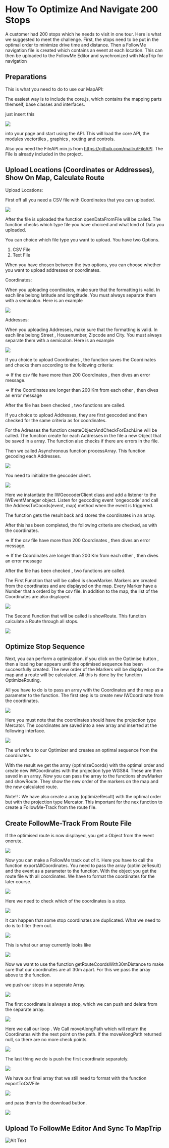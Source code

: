 # How To Optimize And Navigate 200 Stops

A customer had 200 stops which he needs to visit in one tour. Here is what we suggested to meet the challenge. First, the stops need to be put in the optimal order to minimize drive time and distance. Then a FollowMe navigation file is created which contains an event at each location. This can then be uploaded to the FollowMe Editor and synchronized with MapTrip for navigation

## Preparations

This is what you need to do to use our MapAPI:

The easiest way is to include the core.js, which contains the mapping parts themself, base classes and interfaces.

just insert this 

![](readme_png/MapAPILink.PNG)

into your page and start using the API. This will load the core API, the modules vectortiles , graphics , routing and controls.

Also you need the FileAPI.min.js from https://github.com/mailru/FileAPI. The File is already included in the project.

## Upload Locations (Coordinates or Addresses), Show On Map, Calculate Route


Upload Locations:

First off all you need a CSV file with Coordinates that you can uploaded. 

![](readme_png/uploadContainer.PNG)

After the file is uploaded the function openDataFromFile will be called. The function checks which type file you have choiced and what kind of Data you uploaded.

You can choice which file type you want to upload. You have two Options.

1. CSV File
2. Text File

When you have chosen between the two options, you can choose whether you want to upload addresses or coordinates.

Coordinates:

When you uploading coordinates, make sure that the formatting is valid. In each line belong latitude and longtitude. 
You must always separate them with a semicolon.
Here is an example 

![](readme_png/KoordinatenBeispiel.PNG)

Addresses:

When you uploading Addresses, make sure that the formatting is valid. In each line belong Street , Housenumber, Zipcode and City. 
You must always separate them with a semicolon.
Here is an example 

![](readme_png/AdressenBeispiel.PNG)

If you choice to upload Coordinates , the function saves the Coordinates and checks them according to the following criteria:

=> If the csv file have more than 200 Coordinates , then dives an error message.

=> If the Coordinates are longer than 200 Km from each other , then dives an error message

After the file has been checked , two functions are called.


If you choice to upload Addresses, they are first geocoded and then checked for the same criteria as for coordinates.

For the Adresses the function createObjectAndCheckForEachLine will be called. The function create for each Addresses in the file a new Object that be saved in a array. 
The function also checks if there are errors in the file.

Then we called Asynchronous function processArray. This function gecoding each Addresses.

![](readme_png/geocodeAdressen.PNG)

You need to initialize the geocoder client.

![](readme_png/geocoderclient.PNG)

Here we instantiate the IWGeocoderClient class and add a listener to the IWEventManager object. Listen for geocoding event 'ongeocode' and call the AddressToCoords(event, map) method when the event is triggered.


The function gets the result back and stores the coordinates in an array.

After this has been completed, the following criteria are checked, as with the coordinates.

=> If the csv file have more than 200 Coordinates , then dives an error message.

=> If the Coordinates are longer than 200 Km from each other , then dives an error message

After the file has been checked , two functions are called.


The First Function that will be called is showMarker. Markers are created from the coordinates and are displayed on the map. Every Marker have a Number that a orderd by the csv file. In addition to the map, the list of the Coordinates are also displayed.

![](readme_png/showMarker.PNG)

The Second Function that will be called is showRoute. This function calculate a Route through all stops.

![](readme_png/showRoute.PNG)

## Optimize Stop Sequence

Next, you can perform a optimization. if you click on the Optimise button , then a loading bar appears until the optimised sequence has been successfully created. The new order of the Markers will be displayed on the map and a route will be calculated. All this is done by the function OptimizeRouting.

All you have to do is to pass an array with the Coordinates and the map as a parameter to the function. 
The first step is to create new IWCoordinate from the coordinates.

![](readme_png/ArrayForOptimize.PNG)

Here you must note that the coordinates should have the projection type Mercator.
The coordinates are saved into a new array and inserted at the following interface.

![](readme_png/optimizationurl.PNG)

The url refers to our Optimizer and creates an optimal sequence from the coordinates.

With the result we get the array (optimizeCoords) with the optimal order and create new IWCoordinates with the projection type WGS84. These are then saved in an array. Now you can pass the array to the functions showMarker and showRoute. They show the new order of the markers on the map and the new calculated route.

Note!! : We have also create a array (optimizeResult) with the optimal order but with the projection type Mercator. This important for the nex function to create a FollowMe-Track from the route file.



## Create FollowMe-Track From Route File
If the optimised route is now displayed, you get a Object from the event onorute.

![](readme_png/EventOnroute.PNG)

Now you can make a FollowMe track out of it. Here you have to call the function exportAllCoordinates. You need to pass the array (optimizeResult) and the event as a parameter to the function.
With the object you get the route file with all coordinates.
We have to format the coordinates for the later course.

![](readme_png/exportAllCoordinates1.PNG)

Here we need to check which of the coordinates is a stop.

![](readme_png/exportAllCoordinates2.PNG)

It can happen that some stop coordinates are duplicated. What we need to do is to filter them out.

![](readme_png/exportAllCoordinates3.PNG)

This is what our array currently looks like

![](readme_png/ArrayExample.PNG)


Now we want to use the function getRouteCoordsWith30mDistance to make sure that our coordinates are all 30m apart. For this we pass the array above to the function.

we push our stops in a seperate Array. 

![](readme_png/RouteCoords30mDistance.PNG)

The first coordinate is always a stop, which we can push and delete from the separate array.

![](readme_png/RouteCoords30mDistance2.PNG)

Here we call our loop . We Call moveAlongPath which will return the Coordinates with the next point on the path. If the moveAlongPath returned null, so there are no more check points.

![](readme_png/RouteCoords30mDistanc4.PNG)

The last thing we do is push the first coordinate separately.  

![](readme_png/RouteCoords30mDistanc3.PNG)

We have our final array that we still need to format with the function exportToCsVFile 

![](readme_png/download1.PNG)


and pass them to the download button. 

![](readme_png/download2.PNG)


## Upload To FollowMe Editor And Sync To MapTrip
![Alt Text](readme_png/uploadFME-Track.gif)
